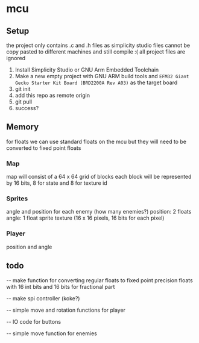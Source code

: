 # mcu

## Setup

the project only contains .c and .h files as simplicity studio files cannot be copy pasted to different machines and still compile :( all project files are ignored

1. Install Simplicity Studio or GNU Arm Embedded Toolchain
2. Make a new empty project with GNU ARM build tools and `EFM32 Giant Gecko Starter Kit Board (BRD2200A Rev A03)` as the target board
3. git init
4. add this repo as remote origin
5. git pull
6. success?

## Memory

for floats we can use standard floats on the mcu but they will need to be converted to fixed point floats

### Map

map will consist of a 64 x 64 grid of blocks
each block will be represented by 16 bits, 8 for state and 8 for texture id

### Sprites

angle and position for each enemy (how many enemies?)
position: 2 floats
angle: 1 float
sprite texture (16 x 16 pixels, 16 bits for each pixel)

### Player

position and angle

## todo

-- make function for converting regular floats to fixed point precision floats with 16 int bits and 16 bits for fractional part

-- make spi controller (koke?)

-- simple move and rotation functions for player

-- IO code for buttons

-- simple move function for enemies
